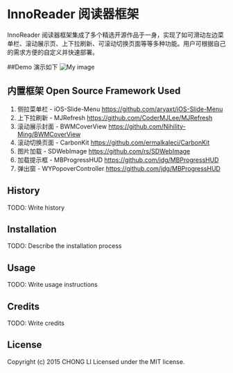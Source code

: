 # InnoReader 阅读器框架

InnoReader 阅读器框架集成了多个精选开源作品于一身，实现了如可滑动左边菜单栏、滚动展示页、上下拉刷新、可滚动切换页面等等多种功能。用户可根据自己的需求方便的自定义并快速部署。

##Demo 演示如下
![My image](https://cloud.githubusercontent.com/assets/1267784/7267386/b59b35fc-e8fd-11e4-94a3-d976939d8578.gif)

## 内置框架 Open Source Framework Used

1. 侧拉菜单栏 - iOS-Slide-Menu https://github.com/aryaxt/iOS-Slide-Menu
2. 上下拉刷新 - MJRefresh https://github.com/CoderMJLee/MJRefresh
3. 滚动展示封面 - BWMCoverView https://github.com/Nihility-Ming/BWMCoverView
4. 滚动切换页面 - CarbonKit https://github.com/ermalkaleci/CarbonKit
5. 图片加载 - SDWebImage https://github.com/rs/SDWebImage
6. 加载提示框 - MBProgressHUD https://github.com/jdg/MBProgressHUD
7. 弹出窗 - WYPopoverController https://github.com/jdg/MBProgressHUD

## History

TODO: Write history

## Installation

TODO: Describe the installation process

## Usage

TODO: Write usage instructions


## Credits

TODO: Write credits

## License

Copyright (c) 2015 CHONG LI Licensed under the MIT license.

